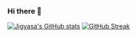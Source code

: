 ### Hi there 👋

[![Jigyasa's GitHub stats](https://github-readme-stats.vercel.app/api?username=Jigyasa-G&count_private=true&show_icons=true&theme=dark)](https://github.com/Jigyasa-G)
[![GitHub Streak](https://streak-stats.demolab.com/?user=Jigyasa-G&count_private=true&show_icons=true&theme=dark)](https://github.com/Jigyasa-G)

<!--
**Jigyasa-G/Jigyasa-G** is a ✨ _special_ ✨ repository because its `README.md` (this file) appears on your GitHub profile.

Here are some ideas to get you started:

- 🔭 I’m currently working on ...
- 🌱 I’m currently learning ...
- 👯 I’m looking to collaborate on ...
- 🤔 I’m looking for help with ...
- 💬 Ask me about ...
- 📫 How to reach me: ...
- 😄 Pronouns: ...
- ⚡ Fun fact: ...
-->
